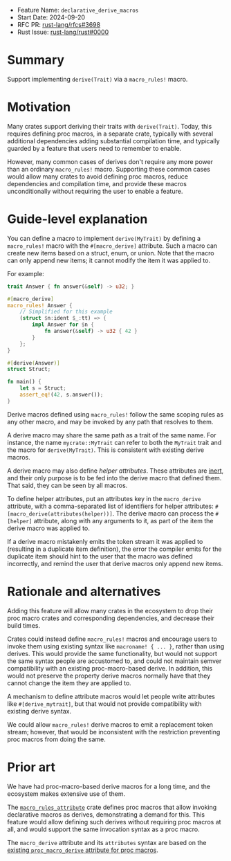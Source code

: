 - Feature Name: `declarative_derive_macros`
- Start Date: 2024-09-20
- RFC PR: [rust-lang/rfcs#3698](https://github.com/rust-lang/rfcs/pull/3698)
- Rust Issue: [rust-lang/rust#0000](https://github.com/rust-lang/rust/issues/0000)

# Summary
[summary]: #summary

Support implementing `derive(Trait)` via a `macro_rules!` macro.

# Motivation
[motivation]: #motivation

Many crates support deriving their traits with `derive(Trait)`. Today, this
requires defining proc macros, in a separate crate, typically with several
additional dependencies adding substantial compilation time, and typically
guarded by a feature that users need to remember to enable.

However, many common cases of derives don't require any more power than an
ordinary `macro_rules!` macro. Supporting these common cases would allow many
crates to avoid defining proc macros, reduce dependencies and compilation time,
and provide these macros unconditionally without requiring the user to enable a
feature.

# Guide-level explanation
[guide-level-explanation]: #guide-level-explanation

You can define a macro to implement `derive(MyTrait)` by defining a
`macro_rules!` macro with the `#[macro_derive]` attribute. Such a macro can
create new items based on a struct, enum, or union. Note that the macro can
only append new items; it cannot modify the item it was applied to.

For example:

```rust
trait Answer { fn answer(&self) -> u32; }

#[macro_derive]
macro_rules! Answer {
    // Simplified for this example
    (struct $n:ident $_:tt) => {
        impl Answer for $n {
            fn answer(&self) -> u32 { 42 }
        }
    };
}

#[derive(Answer)]
struct Struct;

fn main() {
    let s = Struct;
    assert_eq!(42, s.answer());
}
```

Derive macros defined using `macro_rules!` follow the same scoping rules as
any other macro, and may be invoked by any path that resolves to them.

A derive macro may share the same path as a trait of the same name. For
instance, the name `mycrate::MyTrait` can refer to both the `MyTrait` trait and
the macro for `derive(MyTrait)`. This is consistent with existing derive
macros.

A derive macro may also define *helper attributes*. These attributes are
[inert](https://doc.rust-lang.org/reference/attributes.html#active-and-inert-attributes),
and their only purpose is to be fed into the derive macro that defined them.
That said, they can be seen by all macros.

To define helper attributes, put an attributes key in the `macro_derive`
attribute, with a comma-separated list of identifiers for helper attributes:
`#[macro_derive(attributes(helper))]`. The derive macro can process the
`#[helper]` attribute, along with any arguments to it, as part of the item the
derive macro was applied to.

If a derive macro mistakenly emits the token stream it was applied to
(resulting in a duplicate item definition), the error the compiler emits for
the duplicate item should hint to the user that the macro was defined
incorrectly, and remind the user that derive macros only append new items.

# Rationale and alternatives
[rationale-and-alternatives]: #rationale-and-alternatives

Adding this feature will allow many crates in the ecosystem to drop their proc
macro crates and corresponding dependencies, and decrease their build times.

Crates could instead define `macro_rules!` macros and encourage users to invoke
them using existing syntax like `macroname! { ... }`, rather than using
derives. This would provide the same functionality, but would not support the
same syntax people are accustomed to, and could not maintain semver
compatibility with an existing proc-macro-based derive. In addition, this would
not preserve the property derive macros normally have that they cannot change
the item they are applied to.

A mechanism to define attribute macros would let people write attributes like
`#[derive_mytrait]`, but that would not provide compatibility with existing
derive syntax.

We could allow `macro_rules!` derive macros to emit a replacement token stream;
however, that would be inconsistent with the restriction preventing proc macros
from doing the same.

# Prior art
[prior-art]: #prior-art

We have had proc-macro-based derive macros for a long time, and the ecosystem
makes extensive use of them.

The [`macro_rules_attribute`](https://crates.io/crates/macro_rules_attribute)
crate defines proc macros that allow invoking declarative macros as derives,
demonstrating a demand for this. This feature would allow defining such derives
without requiring proc macros at all, and would support the same invocation
syntax as a proc macro.

The `macro_derive` attribute and its `attributes` syntax are based on the
[existing `proc_macro_derive` attribute for proc
macros](https://doc.rust-lang.org/reference/procedural-macros.html#derive-macros).
